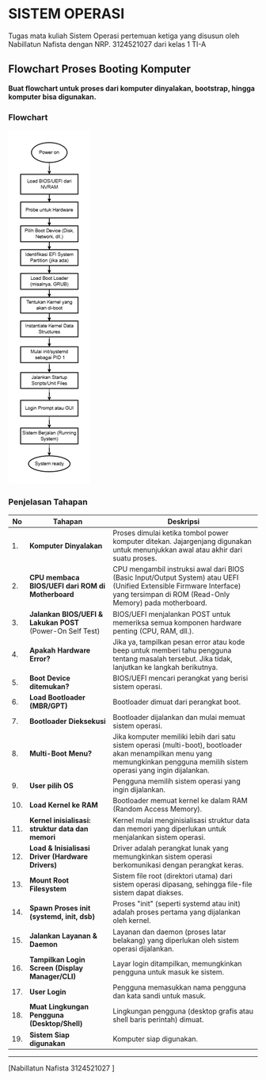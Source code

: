 # SISTEM OPERASI
Tugas mata kuliah Sistem Operasi pertemuan ketiga yang disusun oleh Nabillatun Nafista dengan NRP. 3124521027 dari kelas 1 TI-A

## Flowchart Proses Booting Komputer

**Buat flowchart untuk proses dari komputer dinyalakan, bootstrap, hingga komputer bisa digunakan.**

### Flowchart
![Image Alt](https://github.com/Nabillatunnafista/SisOp-2025/blob/6a5fa1bf11f5e8a92ef89b791d242c9293c1343c/SO_flowchart_week3.drawio.png)

### Penjelasan Tahapan

| No  | Tahapan | Deskripsi |
|-----|---------|-----------|
| 1.  | **Komputer Dinyalakan** | Proses dimulai ketika tombol power komputer ditekan. Jajargenjang digunakan untuk menunjukkan awal atau akhir dari suatu proses. |
| 2.  | **CPU membaca BIOS/UEFI dari ROM di Motherboard** | CPU mengambil instruksi awal dari BIOS (Basic Input/Output System) atau UEFI (Unified Extensible Firmware Interface) yang tersimpan di ROM (Read-Only Memory) pada motherboard. |
| 3.  | **Jalankan BIOS/UEFI & Lakukan POST** (Power-On Self Test) | BIOS/UEFI menjalankan POST untuk memeriksa semua komponen hardware penting (CPU, RAM, dll.). |
| 4.  | **Apakah Hardware Error?** | Jika ya, tampilkan pesan error atau kode beep untuk memberi tahu pengguna tentang masalah tersebut. Jika tidak, lanjutkan ke langkah berikutnya. |
| 5.  | **Boot Device ditemukan?** | BIOS/UEFI mencari perangkat yang berisi sistem operasi. |
| 6.  | **Load Bootloader (MBR/GPT)** | Bootloader dimuat dari perangkat boot. |
| 7.  | **Bootloader Dieksekusi** | Bootloader dijalankan dan mulai memuat sistem operasi. |
| 8.  | **Multi-Boot Menu?** | Jika komputer memiliki lebih dari satu sistem operasi (multi-boot), bootloader akan menampilkan menu yang memungkinkan pengguna memilih sistem operasi yang ingin dijalankan. |
| 9.  | **User pilih OS** | Pengguna memilih sistem operasi yang ingin dijalankan. |
| 10. | **Load Kernel ke RAM** | Bootloader memuat kernel ke dalam RAM (Random Access Memory). |
| 11. | **Kernel inisialisasi: struktur data dan memori** | Kernel mulai menginisialisasi struktur data dan memori yang diperlukan untuk menjalankan sistem operasi. |
| 12. | **Load & Inisialisasi Driver (Hardware Drivers)** | Driver adalah perangkat lunak yang memungkinkan sistem operasi berkomunikasi dengan perangkat keras. |
| 13. | **Mount Root Filesystem** | Sistem file root (direktori utama) dari sistem operasi dipasang, sehingga file-file sistem dapat diakses. |
| 14. | **Spawn Proses init (systemd, init, dsb)** | Proses "init" (seperti systemd atau init) adalah proses pertama yang dijalankan oleh kernel. |
| 15. | **Jalankan Layanan & Daemon** | Layanan dan daemon (proses latar belakang) yang diperlukan oleh sistem operasi dijalankan. |
| 16. | **Tampilkan Login Screen (Display Manager/CLI)** | Layar login ditampilkan, memungkinkan pengguna untuk masuk ke sistem. |
| 17. | **User Login** | Pengguna memasukkan nama pengguna dan kata sandi untuk masuk. |
| 18. | **Muat Lingkungan Pengguna (Desktop/Shell)** | Lingkungan pengguna (desktop grafis atau shell baris perintah) dimuat. |
| 19. | **Sistem Siap digunakan** | Komputer siap digunakan. |

---


[Nabillatun Nafista 3124521027 ]
